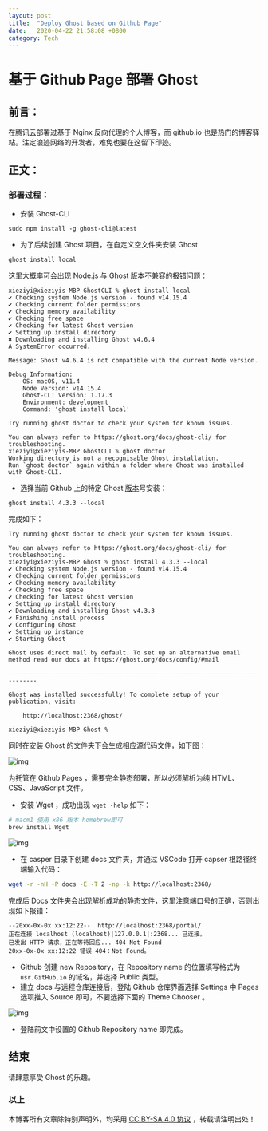 ```yaml
---
layout: post
title:  "Deploy Ghost based on Github Page"
date:   2020-04-22 21:58:08 +0800
category: Tech
---
```


# 基于 Github Page 部署 Ghost

## 前言：

在腾讯云部署过基于 Nginx 反向代理的个人博客，而 github.io 也是热门的博客驿站。注定浪迹网络的开发者，难免也要在这留下印迹。

## 正文：

### 部署过程：

- 安装 Ghost-CLI

```
sudo npm install -g ghost-cli@latest
```

- 为了后续创建 Ghost 项目，在自定义空文件夹安装 Ghost

```
ghost install local
```

这里大概率可会出现 Node.js 与 Ghost 版本不兼容的报错问题：

```
xieziyi@xieziyis-MBP GhostCLI % ghost install local
✔ Checking system Node.js version - found v14.15.4
✔ Checking current folder permissions
✔ Checking memory availability
✔ Checking free space
✔ Checking for latest Ghost version
✔ Setting up install directory
✖ Downloading and installing Ghost v4.6.4
A SystemError occurred.

Message: Ghost v4.6.4 is not compatible with the current Node version.

Debug Information:
    OS: macOS, v11.4
    Node Version: v14.15.4
    Ghost-CLI Version: 1.17.3
    Environment: development
    Command: 'ghost install local'

Try running ghost doctor to check your system for known issues.

You can always refer to https://ghost.org/docs/ghost-cli/ for troubleshooting.
xieziyi@xieziyis-MBP GhostCLI % ghost doctor
Working directory is not a recognisable Ghost installation.
Run `ghost doctor` again within a folder where Ghost was installed with Ghost-CLI.
```

- 选择当前 Github 上的特定 Ghost [版本](https://ghost.org/docs/faq/node-versions/)号安装：

```
ghost install 4.3.3 --local
```

完成如下：

```
Try running ghost doctor to check your system for known issues.

You can always refer to https://ghost.org/docs/ghost-cli/ for troubleshooting.
xieziyi@xieziyis-MBP Ghost % ghost install 4.3.3 --local
✔ Checking system Node.js version - found v14.15.4
✔ Checking current folder permissions
✔ Checking memory availability
✔ Checking free space
✔ Checking for latest Ghost version
✔ Setting up install directory
✔ Downloading and installing Ghost v4.3.3
✔ Finishing install process
✔ Configuring Ghost
✔ Setting up instance
✔ Starting Ghost

Ghost uses direct mail by default. To set up an alternative email method read our docs at https://ghost.org/docs/config/#mail

------------------------------------------------------------------------------

Ghost was installed successfully! To complete setup of your publication, visit: 

    http://localhost:2368/ghost/

xieziyi@xieziyis-MBP Ghost % 
```

同时在安装 Ghost 的文件夹下会生成相应源代码文件，如下图：

![img](https://res.cloudinary.com/dzb9ldnvl/image/upload/v1622839055/blog/ghostfile_ml4rkw.png)

为托管在 Github Pages ，需要完全静态部署，所以必须解析为纯 HTML、CSS、JavaScript 文件。

- 安装 Wget ，成功出现 `wget -help` 如下：

```zsh
# macm1 使用 x86 版本 homebrew即可
brew install Wget
```

![img](https://res.cloudinary.com/dzb9ldnvl/image/upload/v1622839739/blog/wgethelp_dieotm.png)

- 在 casper 目录下创建 docs 文件夹，并通过 VSCode 打开 capser 根路径终端输入代码：

```zsh
wget -r -nH -P docs -E -T 2 -np -k http://localhost:2368/
```

完成后 Docs 文件夹会出现解析成功的静态文件，这里注意端口号的正确，否则出现如下报错：

```
--20xx-0x-0x xx:12:22--  http://localhost:2368/portal/
正在连接 localhost (localhost)|127.0.0.1|:2368... 已连接。
已发出 HTTP 请求，正在等待回应... 404 Not Found
20xx-0x-0x xx:12:22 错误 404：Not Found。
```

- Github 创建 new Repository，在 Repository name 的位置填写格式为 `usr.GitHub.io` 的域名，并选择 Public 类型。
- 建立 docs 与远程仓库连接后，登陆 Github 仓库界面选择 Settings 中 Pages 选项推入 Source 即可，不要选择下面的 Theme Chooser 。

![img](https://res.cloudinary.com/dzb9ldnvl/image/upload/v1622840894/blog/ghostsettings_iwrryy.png)

- 登陆前文中设置的 Github Repository name 即完成。

## 结束

请肆意享受 Ghost 的乐趣。

### 以上

本博客所有文章除特别声明外，均采用 [CC BY-SA 4.0 协议](https://creativecommons.org/licenses/by-sa/4.0/deed.zh) ，转载请注明出处！